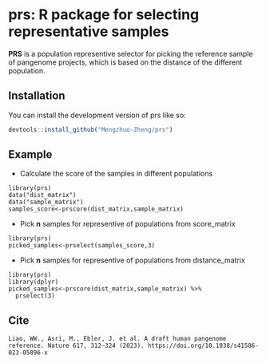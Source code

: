 
# prs: R package for selecting representative samples

<!-- badges: start -->
<!-- badges: end -->

**PRS** is a population representive selector for picking the reference sample of pangenome projects, which is based on the distance of the different population.

## Installation

You can install the development version of prs like so:

``` r
devtools::install_github("Mengzhuo-Zheng/prs")
```

## Example

- Calculate the score of the samples in different populations

```{r example}
library(prs)
data("dist_matrix")
data("sample_matrix")
samples_score<-prscore(dist_matrix,sample_matrix)
```

- Pick **n** samples for representive of populations from score_matrix

```{r example2}
library(prs)
picked_samples<-prselect(samples_score,3)
```

- Pick **n** samples for representive of populations from distance_matrix
```{r example3}
library(prs)
library(dplyr)
picked_samples<-prscore(dist_matrix,sample_matrix) %>%
  prselect(3)
```

## Cite
```
Liao, WW., Asri, M., Ebler, J. et al. A draft human pangenome reference. Nature 617, 312–324 (2023). https://doi.org/10.1038/s41586-023-05896-x
```

